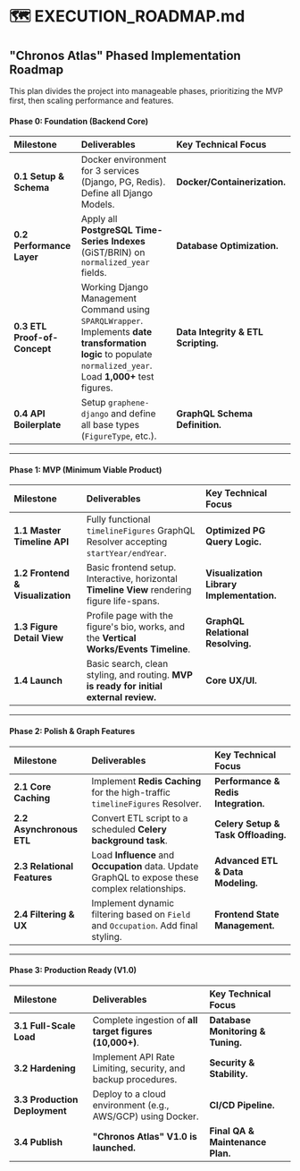 # 🗺️ EXECUTION_ROADMAP.md

## "Chronos Atlas" Phased Implementation Roadmap

This plan divides the project into manageable phases, prioritizing the MVP first, then scaling performance and features.

#### Phase 0: Foundation (Backend Core)
| Milestone | Deliverables | Key Technical Focus |
| :--- | :--- | :--- |
| **0.1 Setup & Schema** | Docker environment for 3 services (Django, PG, Redis). Define all Django Models. | **Docker/Containerization.** |
| **0.2 Performance Layer** | Apply all **PostgreSQL Time-Series Indexes** (GiST/BRIN) on `normalized_year` fields. | **Database Optimization.** |
| **0.3 ETL Proof-of-Concept** | Working Django Management Command using `SPARQLWrapper`. Implements **date transformation logic** to populate `normalized_year`. Load **1,000+** test figures. | **Data Integrity & ETL Scripting.** |
| **0.4 API Boilerplate** | Setup `graphene-django` and define all base types (`FigureType`, etc.). | **GraphQL Schema Definition.** |

---

#### Phase 1: MVP (Minimum Viable Product)
| Milestone | Deliverables | Key Technical Focus |
| :--- | :--- | :--- |
| **1.1 Master Timeline API** | Fully functional `timelineFigures` GraphQL Resolver accepting `startYear/endYear`. | **Optimized PG Query Logic.** |
| **1.2 Frontend & Visualization** | Basic frontend setup. Interactive, horizontal **Timeline View** rendering figure life-spans. | **Visualization Library Implementation.** |
| **1.3 Figure Detail View** | Profile page with the figure's bio, works, and the **Vertical Works/Events Timeline**. | **GraphQL Relational Resolving.** |
| **1.4 Launch** | Basic search, clean styling, and routing. **MVP is ready for initial external review.** | **Core UX/UI.** |

---

#### Phase 2: Polish & Graph Features
| Milestone | Deliverables | Key Technical Focus |
| :--- | :--- | :--- |
| **2.1 Core Caching** | Implement **Redis Caching** for the high-traffic `timelineFigures` Resolver. | **Performance & Redis Integration.** |
| **2.2 Asynchronous ETL** | Convert ETL script to a scheduled **Celery background task**. | **Celery Setup & Task Offloading.** |
| **2.3 Relational Features** | Load **Influence** and **Occupation** data. Update GraphQL to expose these complex relationships. | **Advanced ETL & Data Modeling.** |
| **2.4 Filtering & UX** | Implement dynamic filtering based on `Field` and `Occupation`. Add final styling. | **Frontend State Management.** |

---

#### Phase 3: Production Ready (V1.0)
| Milestone | Deliverables | Key Technical Focus |
| :--- | :--- | :--- |
| **3.1 Full-Scale Load** | Complete ingestion of **all target figures (10,000+)**. | **Database Monitoring & Tuning.** |
| **3.2 Hardening** | Implement API Rate Limiting, security, and backup procedures. | **Security & Stability.** |
| **3.3 Production Deployment** | Deploy to a cloud environment (e.g., AWS/GCP) using Docker. | **CI/CD Pipeline.** |
| **3.4 Publish** | **"Chronos Atlas" V1.0 is launched.** | **Final QA & Maintenance Plan.** |
